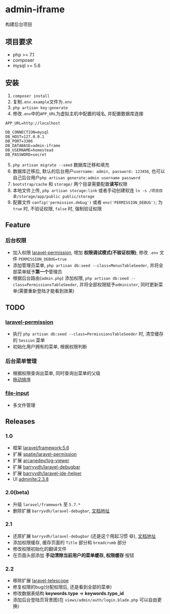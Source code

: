 # admin-iframe

构建后台项目

## 项目要求

- php >= 7.1
- composer
- mysql >= 5.6

## 安装

1. `composer install`
2. 复制`.env.example`文件为`.env`
3. `php artisan key:generate`
4. 修改`.env`中的`APP_URL`为虚拟主机中配置的域名, 并配置数据库连接
```
APP_URL=http://localhost

DB_CONNECTION=mysql
DB_HOST=127.0.0.1
DB_PORT=3306
DB_DATABASE=admin-iframe
DB_USERNAME=homestead
DB_PASSWORD=secret
```
5. `php artisan migrate --seed` 数据库迁移和填充
6. 数据库迁移后, 默认的后台用户`username: admin, password: 123456`, 也可以自己后台用户`php artisan generate:admin username password`
7. `bootstrap/cache` 和 `storage/` 两个目录需要配置**读写**权限
8. 本地文件上传, `php artisan storage:link` 或者手动创建软连 `ln -s /项目目录/storage/app/public public/storage`
9. 配置文件 `config('permission.debug')` 或者 `env('PERMISSION_DEBUG')`; 为 `true` 时, 不验证权限, `false` 时, 强制验证权限

## Feature

### 后台权限

- 加入权限 [laravel-permission](https://github.com/spatie/laravel-permission), 增加 **权限调试模式(不验证权限)**, 修改 `.env` 文件 `PERMISSION_DEBUG=true`
- 添加管理员菜单, `php artisan db:seed --class=MenusTableSeeder`, 并将全部菜单赋予**第一个**管理员
- 根据后台路由(`admin.php`) 添加权限, `php artisan db:seed --class=PermissionsTableSeeder`, 并将全部权限赋予`administer`, 同时更新菜单(需要重新登陆才能看到效果)

## TODO

### [laravel-permission](https://github.com/spatie/laravel-permission)

- 执行 `php artisan db:seed --class=PermissionsTableSeeder` 时, 清空缓存的 `Session` 菜单
- 初始化用户拥有的菜单, 根据权限判断

### 后台菜单管理

- 根据权限查询出菜单, 同时查询出菜单的父级
- [拖动排序](https://github.com/RubaXa/Sortable)

### [file-input](http://plugins.krajee.com/file-input)

- 多文件管理

## Releases

### 1.0

- 框架 [laravel/framework:5.6](https://learnku.com/docs/laravel/5.7)
- 扩展 [spatie/laravel-permission](https://github.com/spatie/laravel-permission)
- 扩展 [arcanedev/log-viewer](https://github.com/ARCANEDEV/LogViewer)
- 扩展 [barryvdh/laravel-debugbar](https://github.com/barryvdh/laravel-debugbar)
- 扩展 [barryvdh/laravel-ide-helper](https://github.com/barryvdh/laravel-ide-helper)
- UI [adminlte:2.3.8](https://adminlte.io)

### 2.0(beta)

- 升级 `laravel/framework` 至 `5.7.*` 
- 删除扩展 `barryvdh/laravel-debugbar`, [文档地址](https://github.com/barryvdh/laravel-debugbar)

### 2.1

- 还原扩展 `barryvdh/laravel-debugbar` (还是这个用起习惯 :smile:), [文档地址](https://github.com/barryvdh/laravel-debugbar)
- 添加权限缓存, 缓存页面的 `Title` 部分和 `breadcrumb` 部分 
- 修改权限初始化的翻译文件
- 在页面头部添加 **手动清除当前用户的菜单缓存, 权限缓存** 按钮

### 2.2

- 移除扩展 [laravel-telescope](https://laravel.com/docs/5.7/telescope)
- 修复权限的bug(分配权限后, 还是看到全部的菜单)
- 修改数据表结构 **keywords.type** => **keywords.type_id**
- 添加后台登陆页背景图(在 `views/admin/auth/login.blade.php` 可以自由更换)
